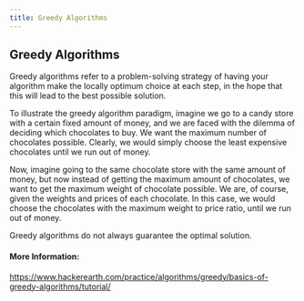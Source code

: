 ```yaml
---
title: Greedy Algorithms
---
```

## Greedy Algorithms

Greedy algorithms refer to a problem-solving strategy of having your algorithm make the locally optimum choice at each step, in the hope that this will lead to the best possible solution.

To illustrate the greedy algorithm paradigm, imagine we go to a candy store with a certain fixed amount of money, and we are faced with the dilemma of deciding which chocolates to buy. We want the maximum number of chocolates possible. Clearly, we would simply choose the least expensive chocolates until we run out of money.

Now, imagine going to the same chocolate store with the same amount of money, but now instead of getting the maximum amount of chocolates, we want to get the maximum weight of chocolate possible. We are, of course, given the weights and prices of each chocolate. In this case, we would choose the chocolates with the maximum weight to price ratio, until we run out of money.

Greedy algorithms do not always guarantee the optimal solution.

#### More Information:
https://www.hackerearth.com/practice/algorithms/greedy/basics-of-greedy-algorithms/tutorial/


